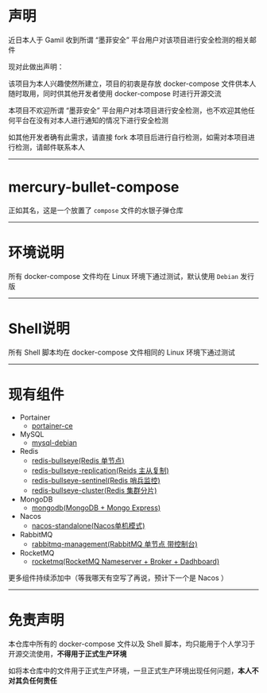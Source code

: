 # 声明

近日本人于 Gamil 收到所谓 “墨菲安全” 平台用户对该项目进行安全检测的相关邮件

现对此做出声明：

该项目为本人兴趣使然所建立，项目的初衷是存放 docker-compose 文件供本人随时取用，同时供其他开发者使用 docker-compose 时进行开源交流

本项目不欢迎所谓 “墨菲安全” 平台用户对本项目进行安全检测，也不欢迎其他任何平台在没有对本人进行通知的情况下进行安全检测

如其他开发者确有此需求，请直接 fork 本项目后进行自行检测，如需对本项目进行检测，请邮件联系本人

------

# mercury-bullet-compose

正如其名，这是一个放置了 `compose` 文件的水银子弹仓库

-------

# 环境说明

所有 docker-compose 文件均在 Linux 环境下通过测试，默认使用 `Debian` 发行版

------

# Shell说明

所有 Shell 脚本均在 docker-compose 文件相同的 Linux 环境下通过测试

------

# 现有组件

- Portainer
  - [portainer-ce](./portainer-ce/README.md)
- MySQL
  - [mysql-debian](./mysql-debian/README.md)
- Redis
  - [redis-bullseye(Redis 单节点)](./redis-bullseye/README.md)
  - [redis-bullseye-replication(Reids 主从复制)](./redis-bullseye-replication/README.md)
  - [redis-bullseye-sentinel(Redis 哨兵监控)](./redis-bullseye-sentinel/README.md)
  - [redis-bullseye-cluster(Redis 集群分片)](./redis-bullseye-cluster/README.md)
- MongoDB
  - [mongodb(MongoDB + Mongo Express)](./mongodb/README.md)
- Nacos
  - [nacos-standalone(Nacos单机模式)](./nacos-standalone/README.md)
- RabbitMQ
  - [rabbitmq-management(RabbitMQ 单节点 带控制台)](./rabbitmq-management/README.md)
- RocketMQ
  - [rocketmq(RocketMQ Nameserver + Broker + Dadhboard)](./rocketmq/README.md)

更多组件持续添加中（等我哪天有空写了再说，预计下一个是 Nacos ）

------

# 免责声明

本仓库中所有的 docker-compose 文件以及 Shell 脚本，均只能用于个人学习于开源交流使用，**不得用于正式生产环境**

如将本仓库中的文件用于正式生产环境，一旦正式生产环境出现任何问题，**本人不对其负任何责任**
